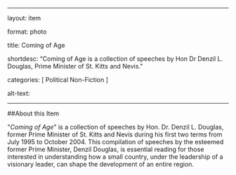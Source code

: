 
--- 
layout: item 

format: photo 

title: Coming of Age

shortdesc: “Coming of Age is a collection of speeches by Hon Dr Denzil L. Douglas, Prime Minister of St. Kitts and Nevis."

categories: [ Political Non-Fiction ] 

alt-text:  

 

--- 

##About this Item 

"_Coming of Age_" is a collection of speeches by Hon. Dr. Denzil L. Douglas, former Prime Minister of St. Kitts and Nevis during his first two terms from July 1995 to October 2004. This compilation of speeches by the esteemed former Prime Minister, Denzil Douglas, is essential reading for those interested in understanding how a small country, under the leadership of a visionary leader, can shape the development of an entire region.

